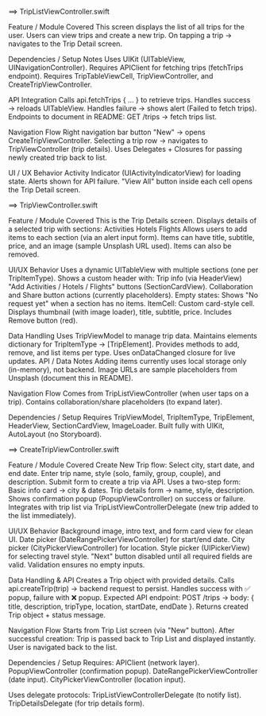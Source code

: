 ==> TripListViewController.swift

Feature / Module Covered
This screen displays the list of all trips for the user.
Users can view trips and create a new trip.
On tapping a trip → navigates to the Trip Detail screen.

Dependencies / Setup Notes
Uses UIKit (UITableView, UINavigationController).
Requires APIClient for fetching trips (fetchTrips endpoint).
Requires TripTableViewCell, TripViewController, and CreateTripViewController.

API Integration
Calls api.fetchTrips { ... } to retrieve trips.
Handles success → reloads UITableView.
Handles failure → shows alert (Failed to fetch trips).
Endpoints to document in README:
GET /trips → fetch trips list.

Navigation Flow
Right navigation bar button "New" → opens CreateTripViewController.
Selecting a trip row → navigates to TripViewController (trip details).
Uses Delegates + Closures for passing newly created trip back to list.

UI / UX Behavior
Activity Indicator (UIActivityIndicatorView) for loading state.
Alerts shown for API failure.
"View All" button inside each cell opens the Trip Detail screen.

==> TripViewController.swift

Feature / Module Covered
This is the Trip Details screen.
Displays details of a selected trip with sections:
Activities
Hotels
Flights
Allows users to add items to each section (via an alert input form).
Items can have title, subtitle, price, and an image (sample Unsplash URL used).
Items can also be removed.


UI/UX Behavior
Uses a dynamic UITableView with multiple sections (one per TripItemType).
Shows a custom header with:
Trip info (via HeaderView)
"Add Activities / Hotels / Flights" buttons (SectionCardView).
Collaboration and Share button actions (currently placeholders).
Empty states:
Shows "No request yet" when a section has no items.
ItemCell:
Custom card-style cell.
Displays thumbnail (with image loader), title, subtitle, price.
Includes Remove button (red).


Data Handling
Uses TripViewModel to manage trip data.
Maintains elements dictionary for TripItemType → [TripElement].
Provides methods to add, remove, and list items per type.
Uses onDataChanged closure for live updates.
API / Data Notes
Adding items currently uses local storage only (in-memory), not backend.
Image URLs are sample placeholders from Unsplash (document this in README).

Navigation Flow
Comes from TripListViewController (when user taps on a trip).
Contains collaboration/share placeholders (to expand later).


Dependencies / Setup
Requires TripViewModel, TripItemType, TripElement, HeaderView, SectionCardView, ImageLoader.
Built fully with UIKit, AutoLayout (no Storyboard).

==> CreateTripViewController.swift


Feature / Module Covered
Create New Trip flow:
Select city, start date, and end date.
Enter trip name, style (solo, family, group, couple), and description.
Submit form to create a trip via API.
Uses a two-step form:
Basic info card → city & dates.
Trip details form → name, style, description.
Shows confirmation popup (PopupViewController) on success or failure.
Integrates with trip list via TripListViewControllerDelegate (new trip added to the list immediately).

UI/UX Behavior
Background image, intro text, and form card view for clean UI.
Date picker (DateRangePickerViewController) for start/end date.
City picker (CityPickerViewController) for location.
Style picker (UIPickerView) for selecting travel style.
"Next" button disabled until all required fields are valid.
Validation ensures no empty inputs.

Data Handling & API
Creates a Trip object with provided details.
Calls api.createTrip(trip) → backend request to persist.
Handles success with ✅ popup, failure with ❌ popup.
Expected API endpoint:
POST /trips → body: { title, description, tripType, location, startDate, endDate }.
Returns created Trip object + status message.

Navigation Flow
Starts from Trip List screen (via "New" button).
After successful creation:
Trip is passed back to Trip List and displayed instantly.
User is navigated back to the list.

Dependencies / Setup
Requires:
APIClient (network layer).
PopupViewController (confirmation popup).
DateRangePickerViewController (date input).
CityPickerViewController (location input).

Uses delegate protocols:
TripListViewControllerDelegate (to notify list).
TripDetailsDelegate (for trip details form).


